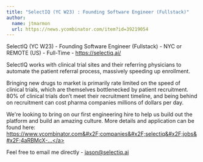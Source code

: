 ```yaml
---
title: "SelectIQ (YC W23) : Founding Software Engineer (Fullstack)"
author:
  name: jtmarmon
  url: https://news.ycombinator.com/item?id=39219054
---
```

SelectIQ (YC W23) - Founding Software Engineer (Fullstack) - NYC or REMOTE (US) - Full-Time - <a href="https:&#x2F;&#x2F;selectiq.ai&#x2F;">https:&#x2F;&#x2F;selectiq.ai&#x2F;</a>

SelectIQ works with clinical trial sites and their referring physicians to automate the patient referral process, massively speeding up enrollment.

Bringing new drugs to market is primarily rate limited on the speed of clinical trials, which are themselves bottlenecked by patient recruitment. 80% of clinical trials don’t meet their recruitment timeline, and being behind on recruitment can cost pharma companies millions of dollars per day.

We&#x27;re looking to bring on our first engineering hire to help us build out the platform and build an amazing culture. More details and application can be found here: <a href="https:&#x2F;&#x2F;www.ycombinator.com&#x2F;companies&#x2F;selectiq&#x2F;jobs&#x2F;4aRBMcX-founding-engineer-full-stack-employee-1">https:&#x2F;&#x2F;www.ycombinator.com&#x2F;companies&#x2F;selectiq&#x2F;jobs&#x2F;4aRBMcX-...</a>

Feel free to email me directly - jason@selectiq.ai
